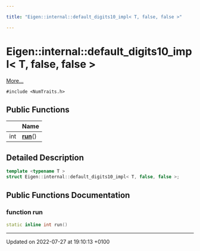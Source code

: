 ```yaml
---

title: "Eigen::internal::default_digits10_impl< T, false, false >"

---
```


# Eigen::internal::default_digits10_impl< T, false, false >



 [More...](#detailed-description)


`#include <NumTraits.h>`

## Public Functions

|                | Name           |
| -------------- | -------------- |
| int | **[run](http://example.org/classes/structeigen_1_1internal_1_1default__digits10__impl_3_01t_00_01false_00_01false_01_4/#function-run)**() |

## Detailed Description

```cpp
template <typename T >
struct Eigen::internal::default_digits10_impl< T, false, false >;
```

## Public Functions Documentation

### function run

```cpp
static inline int run()
```


-------------------------------

Updated on 2022-07-27 at 19:10:13 +0100